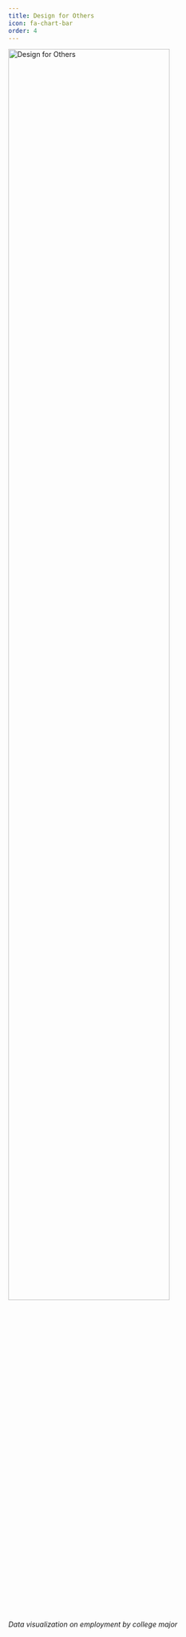 ```yaml
---
title: Design for Others
icon: fa-chart-bar
order: 4
---
```

<a href="https://medium.com/@gavmac928/design-for-understanding-job-prospects-and-salary-expectations-for-university-majors-de030964d819">
  <img alt="Design for Others" src="https://thomas-schweich.github.io/hci-manifesto/assets/images/dfu.png" width="80%">
</a>

*Data visualization on employment by college major*
